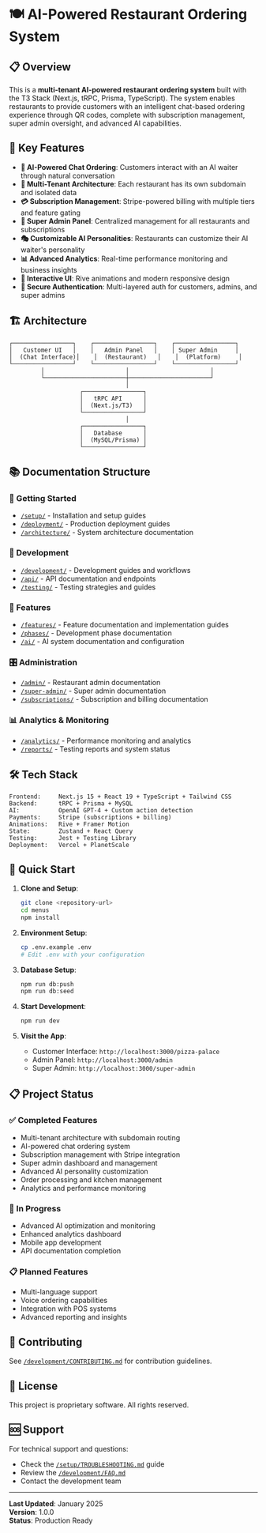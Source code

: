 # 🍽️ AI-Powered Restaurant Ordering System

## 📋 Overview

This is a **multi-tenant AI-powered restaurant ordering system** built with the T3 Stack (Next.js, tRPC, Prisma, TypeScript). The system enables restaurants to provide customers with an intelligent chat-based ordering experience through QR codes, complete with subscription management, super admin oversight, and advanced AI capabilities.

## 🚀 Key Features

- **🤖 AI-Powered Chat Ordering**: Customers interact with an AI waiter through natural conversation
- **🏪 Multi-Tenant Architecture**: Each restaurant has its own subdomain and isolated data
- **💳 Subscription Management**: Stripe-powered billing with multiple tiers and feature gating
- **👑 Super Admin Panel**: Centralized management for all restaurants and subscriptions
- **🎭 Customizable AI Personalities**: Restaurants can customize their AI waiter's personality
- **📊 Advanced Analytics**: Real-time performance monitoring and business insights
- **🎨 Interactive UI**: Rive animations and modern responsive design
- **🔐 Secure Authentication**: Multi-layered auth for customers, admins, and super admins

## 🏗️ Architecture

```
┌─────────────────┐    ┌─────────────────┐    ┌─────────────────┐
│   Customer UI   │    │   Admin Panel   │    │ Super Admin     │
│  (Chat Interface)│    │  (Restaurant)   │    │  (Platform)     │
└─────────────────┘    └─────────────────┘    └─────────────────┘
         │                       │                       │
         └───────────────────────┼───────────────────────┘
                                 │
                    ┌─────────────────┐
                    │   tRPC API      │
                    │  (Next.js/T3)   │
                    └─────────────────┘
                                 │
                    ┌─────────────────┐
                    │   Database      │
                    │  (MySQL/Prisma) │
                    └─────────────────┘
```

## 📚 Documentation Structure

### 🎯 Getting Started
- [`/setup/`](./setup/) - Installation and setup guides
- [`/deployment/`](./deployment/) - Production deployment guides
- [`/architecture/`](./architecture/) - System architecture documentation

### 🔧 Development
- [`/development/`](./development/) - Development guides and workflows
- [`/api/`](./api/) - API documentation and endpoints
- [`/testing/`](./testing/) - Testing strategies and guides

### 🚀 Features
- [`/features/`](./features/) - Feature documentation and implementation guides
- [`/phases/`](./phases/) - Development phase documentation
- [`/ai/`](./ai/) - AI system documentation and configuration

### 🎛️ Administration
- [`/admin/`](./admin/) - Restaurant admin documentation
- [`/super-admin/`](./super-admin/) - Super admin documentation
- [`/subscriptions/`](./subscriptions/) - Subscription and billing documentation

### 📊 Analytics & Monitoring
- [`/analytics/`](./analytics/) - Performance monitoring and analytics
- [`/reports/`](./reports/) - Testing reports and system status

## 🛠️ Tech Stack

```
Frontend:     Next.js 15 + React 19 + TypeScript + Tailwind CSS
Backend:      tRPC + Prisma + MySQL
AI:           OpenAI GPT-4 + Custom action detection
Payments:     Stripe (subscriptions + billing)
Animations:   Rive + Framer Motion
State:        Zustand + React Query
Testing:      Jest + Testing Library
Deployment:   Vercel + PlanetScale
```

## 🚀 Quick Start

1. **Clone and Setup**:
   ```bash
   git clone <repository-url>
   cd menus
   npm install
   ```

2. **Environment Setup**:
   ```bash
   cp .env.example .env
   # Edit .env with your configuration
   ```

3. **Database Setup**:
   ```bash
   npm run db:push
   npm run db:seed
   ```

4. **Start Development**:
   ```bash
   npm run dev
   ```

5. **Visit the App**:
   - Customer Interface: `http://localhost:3000/pizza-palace`
   - Admin Panel: `http://localhost:3000/admin`
   - Super Admin: `http://localhost:3000/super-admin`

## 📋 Project Status

### ✅ Completed Features
- Multi-tenant architecture with subdomain routing
- AI-powered chat ordering system
- Subscription management with Stripe integration
- Super admin dashboard and management
- Advanced AI personality customization
- Order processing and kitchen management
- Analytics and performance monitoring

### 🔄 In Progress
- Advanced AI optimization and monitoring
- Enhanced analytics dashboard
- Mobile app development
- API documentation completion

### 📋 Planned Features
- Multi-language support
- Voice ordering capabilities
- Integration with POS systems
- Advanced reporting and insights

## 🤝 Contributing

See [`/development/CONTRIBUTING.md`](./development/CONTRIBUTING.md) for contribution guidelines.

## 📄 License

This project is proprietary software. All rights reserved.

## 🆘 Support

For technical support and questions:
- Check the [`/setup/TROUBLESHOOTING.md`](./setup/TROUBLESHOOTING.md) guide
- Review the [`/development/FAQ.md`](./development/FAQ.md)
- Contact the development team

---

**Last Updated**: January 2025  
**Version**: 1.0.0  
**Status**: Production Ready
